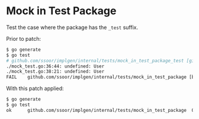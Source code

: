 # Mock in Test Package

Test the case where the package has the `_test` suffix.

Prior to patch:

```bash
$ go generate
$ go test
# github.com/ssoor/implgen/internal/tests/mock_in_test_package_test [github.com/ssoor/implgen/internal/tests/mock_in_test_package.test]
./mock_test.go:36:44: undefined: User
./mock_test.go:38:21: undefined: User
FAIL    github.com/ssoor/implgen/internal/tests/mock_in_test_package [build failed]
```

With this patch applied:

```bash
$ go generate
$ go test
ok      github.com/ssoor/implgen/internal/tests/mock_in_test_package  0.031s
```
